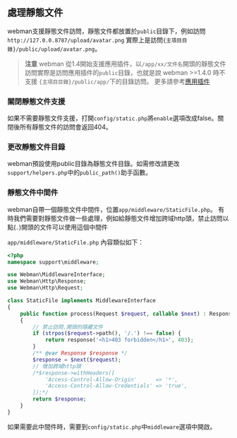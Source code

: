 ## 處理靜態文件
webman支援靜態文件訪問，靜態文件都放置於`public`目錄下，例如訪問 `http://127.0.0.8787/upload/avatar.png` 實際上是訪問`{主項目目錄}/public/upload/avatar.png`。

> **注意**
> webman 從1.4開始支援應用插件，以`/app/xx/文件名`開頭的靜態文件訪問實際是訪問應用插件的`public`目錄，也就是說 webman >=1.4.0 時不支援 `{主項目目錄}/public/app/`下的目錄訪問。
> 更多請參考[應用插件](./plugin/app.md)

### 關閉靜態文件支援
如果不需要靜態文件支援，打開`config/static.php`將`enable`選項改成false。關閉後所有靜態文件的訪問會返回404。

### 更改靜態文件目錄
webman預設使用public目錄為靜態文件目錄。如需修改請更改`support/helpers.php`中的`public_path()`助手函數。

### 靜態文件中間件
webman自帶一個靜態文件中間件，位置`app/middleware/StaticFile.php`。
有時我們需要對靜態文件做一些處理，例如給靜態文件增加跨域http頭，禁止訪問以點(`.`)開頭的文件可以使用這個中間件

`app/middleware/StaticFile.php` 內容類似如下：
```php
<?php
namespace support\middleware;

use Webman\MiddlewareInterface;
use Webman\Http\Response;
use Webman\Http\Request;

class StaticFile implements MiddlewareInterface
{
    public function process(Request $request, callable $next) : Response
    {
        // 禁止訪問.開頭的隱藏文件
        if (strpos($request->path(), '/.') !== false) {
            return response('<h1>403 forbidden</h1>', 403);
        }
        /** @var Response $response */
        $response = $next($request);
        // 增加跨域http頭
        /*$response->withHeaders([
            'Access-Control-Allow-Origin'      => '*',
            'Access-Control-Allow-Credentials' => 'true',
        ]);*/
        return $response;
    }
}
```
如果需要此中間件時，需要到`config/static.php`中`middleware`選項中開啟。